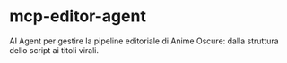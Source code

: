 # mcp-editor-agent
AI Agent per gestire la pipeline editoriale di Anime Oscure: dalla struttura dello script ai titoli virali.
